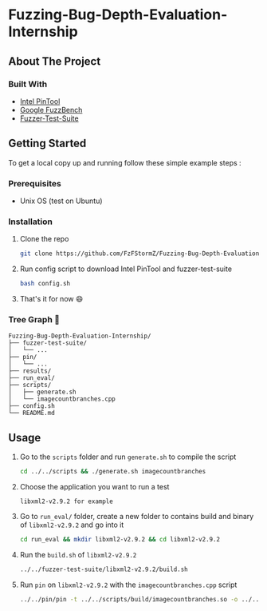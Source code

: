 # Fuzzing-Bug-Depth-Evaluation-Internship


## About The Project

### Built With
* [Intel PinTool](https://software.intel.com/content/www/us/en/develop/articles/pin-a-dynamic-binary-instrumentation-tool.html)
* [Google FuzzBench](https://jquery.com)
* [Fuzzer-Test-Suite](https://laravel.com)


## Getting Started 

To get a local copy up and running follow these simple example steps :

### Prerequisites

* Unix OS (test on Ubuntu)

### Installation

1. Clone the repo
   ```sh
   git clone https://github.com/FzFStormZ/Fuzzing-Bug-Depth-Evaluation-Internship.git
   ```
2. Run config script to download Intel PinTool and fuzzer-test-suite
   ```sh
   bash config.sh
   ```
3. That's it for now :smile:

### Tree Graph :evergreen_tree:

```
Fuzzing-Bug-Depth-Evaluation-Internship/ 
├── fuzzer-test-suite/ 
│ 	└── ... 
├── pin/ 
│ 	└── ... 
├── results/ 
├── run_eval/ 
├── scripts/ 
│ 	├── generate.sh 
│ 	└── imagecountbranches.cpp 
├── config.sh 
└── README.md
   ```


## Usage

1. Go to the `scripts` folder and run `generate.sh` to compile the script 
	```sh
	cd ../../scripts && ./generate.sh imagecountbranches 
	```

2. Choose the application you want to run a test
	```
	libxml2-v2.9.2 for example
	```
	
3. Go to `run_eval/` folder, create a new folder to contains build and binary of `libxml2-v2.9.2` and go into it
	```sh
	cd run_eval && mkdir libxml2-v2.9.2 && cd libxml2-v2.9.2
	```

4. Run the `build.sh` of `libxml2-v2.9.2`
	```sh
	../../fuzzer-test-suite/libxml2-v2.9.2/build.sh
	```
	
5. Run `pin` on `libxml2-v2.9.2` with the `imagecountbranches.cpp` script
	```sh
	../../pin/pin -t ../../scripts/build/imagecountbranches.so -o ../../results/libxml2-v2.9.2-imagecountbranches.cpp -- ./libxml2-v2.9.2-fsanitize_fuzzer ../../fuzzer-test-suite/libxml2-v2.9.2/crash-50b12d37d6968a2cd9eb3665d158d9a2fb1f6e28
	```
